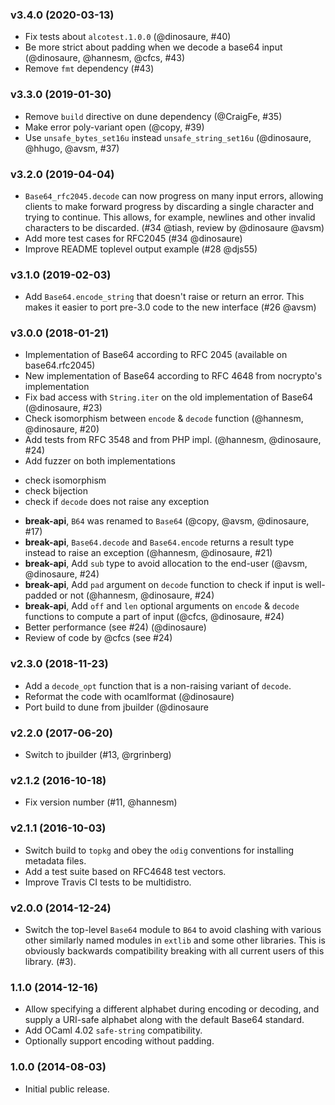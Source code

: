 ### v3.4.0 (2020-03-13)

- Fix tests about `alcotest.1.0.0` (@dinosaure, #40)
- Be more strict about padding when we decode a base64 input (@dinosaure, @hannesm, @cfcs, #43)
- Remove `fmt` dependency (#43)

### v3.3.0 (2019-01-30)

- Remove `build` directive on dune dependency (@CraigFe, #35)
- Make error poly-variant open (@copy, #39)
- Use `unsafe_bytes_set16u` instead `unsafe_string_set16u` (@dinosaure, @hhugo, @avsm, #37)

### v3.2.0 (2019-04-04)

* `Base64_rfc2045.decode` can now progress on many input errors, allowing
  clients to make forward progress by discarding a single character and
  trying to continue.  This allows, for example, newlines and other invalid
  characters to be discarded. (#34 @tiash, review by @dinosaure @avsm)
* Add more test cases for RFC2045 (#34 @dinosaure)
* Improve README toplevel output example (#28 @djs55)

### v3.1.0 (2019-02-03)

* Add `Base64.encode_string` that doesn't raise or return an error.
  This makes it easier to port pre-3.0 code to the new interface (#26 @avsm)

### v3.0.0 (2018-01-21)

* Implementation of Base64 according to RFC 2045 (available on base64.rfc2045)
* New implementation of Base64 according to RFC 4648 from nocrypto's implementation
* Fix bad access with `String.iter` on the old implementation of Base64 (@dinosaure, #23)
* Check isomorphism between `encode` & `decode` function (@hannesm, @dinosaure, #20)
* Add tests from RFC 3548 and from PHP impl. (@hannesm, @dinosaure, #24)
* Add fuzzer on both implementations
 - check isomorphism
 - check bijection
 - check if `decode` does not raise any exception
* __break-api__, `B64` was renamed to `Base64` (@copy, @avsm, @dinosaure, #17)
* __break-api__, `Base64.decode` and `Base64.encode` returns a result type instead to raise an exception (@hannesm, @dinosaure, #21)
* __break-api__, Add `sub` type to avoid allocation to the end-user (@avsm, @dinosaure, #24)
* __break-api__, Add `pad` argument on `decode` function to check if input is well-padded or not (@hannesm, @dinosaure, #24)
* __break-api__, Add `off` and `len` optional arguments on `encode` & `decode` functions to compute a part of input (@cfcs, @dinosaure, #24)
* Better performance (see #24) (@dinosaure)
* Review of code by @cfcs (see #24)

### v2.3.0 (2018-11-23)

* Add a `decode_opt` function that is a non-raising variant of `decode`.
* Reformat the code with ocamlformat (@dinosaure)
* Port build to dune from jbuilder (@dinosaure

### v2.2.0 (2017-06-20)

* Switch to jbuilder (#13, @rgrinberg)

### v2.1.2 (2016-10-18)

* Fix version number (#11, @hannesm)

### v2.1.1 (2016-10-03)

* Switch build to `topkg` and obey the `odig` conventions
  for installing metadata files.
* Add a test suite based on RFC4648 test vectors.
* Improve Travis CI tests to be multidistro.

### v2.0.0 (2014-12-24)

* Switch the top-level `Base64` module to `B64` to avoid
  clashing with various other similarly named modules in
  `extlib` and some other libraries.  This is obviously
  backwards compatibility breaking with all current users
  of this library. (#3).

### 1.1.0 (2014-12-16)

* Allow specifying a different alphabet during encoding or
  decoding, and supply a URI-safe alphabet along with the
  default Base64 standard.
* Add OCaml 4.02 `safe-string` compatibility.
* Optionally support encoding without padding.

### 1.0.0 (2014-08-03)

* Initial public release.
